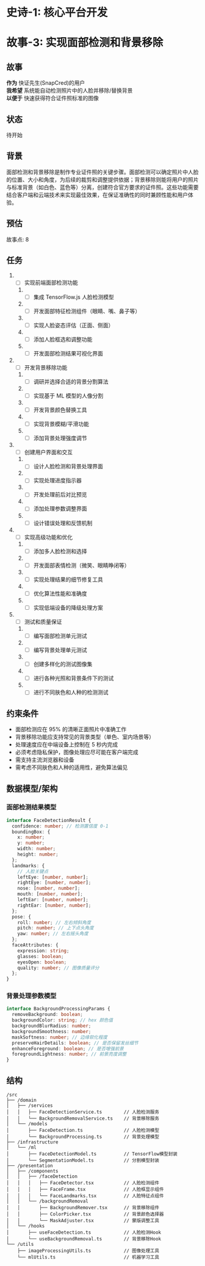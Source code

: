 # 史诗-1: 核心平台开发

# 故事-3: 实现面部检测和背景移除

## 故事

**作为** 快证先生(SnapCred)的用户  
**我希望** 系统能自动检测照片中的人脸并移除/替换背景  
**以便于** 快速获得符合证件照标准的图像

## 状态

待开始

## 背景

面部检测和背景移除是制作专业证件照的关键步骤。面部检测可以确定照片中人脸的位置、大小和角度，为后续的裁剪和调整提供依据；背景移除则能将用户的照片与标准背景（如白色、蓝色等）分离，创建符合官方要求的证件照。这些功能需要结合客户端和云端技术来实现最佳效果，在保证准确性的同时兼顾性能和用户体验。

## 预估

故事点: 8

## 任务

1. - [ ] 实现前端面部检测功能

   1. - [ ] 集成 TensorFlow.js 人脸检测模型
   2. - [ ] 开发面部特征检测组件（眼睛、嘴、鼻子等）
   3. - [ ] 实现人脸姿态评估（正面、侧面）
   4. - [ ] 添加人脸框选和调整功能
   5. - [ ] 开发面部检测结果可视化界面

2. - [ ] 开发背景移除功能

   1. - [ ] 调研并选择合适的背景分割算法
   2. - [ ] 实现基于 ML 模型的人像分割
   3. - [ ] 开发背景颜色替换工具
   4. - [ ] 实现背景模糊/平滑功能
   5. - [ ] 添加背景处理强度调节

3. - [ ] 创建用户界面和交互

   1. - [ ] 设计人脸检测和背景处理界面
   2. - [ ] 实现处理进度指示器
   3. - [ ] 开发处理前后对比预览
   4. - [ ] 添加处理参数调整界面
   5. - [ ] 设计错误处理和反馈机制

4. - [ ] 实现高级功能和优化

   1. - [ ] 添加多人脸检测和选择
   2. - [ ] 开发面部表情检测（微笑、眼睛睁闭等）
   3. - [ ] 实现处理结果的细节修复工具
   4. - [ ] 优化算法性能和准确度
   5. - [ ] 实现低端设备的降级处理方案

5. - [ ] 测试和质量保证

   1. - [ ] 编写面部检测单元测试
   2. - [ ] 编写背景处理单元测试
   3. - [ ] 创建多样化的测试图像集
   4. - [ ] 进行各种光照和背景条件下的测试
   5. - [ ] 进行不同肤色和人种的检测测试

## 约束条件

- 面部检测应在 95% 的清晰正面照片中准确工作
- 背景移除功能应支持常见的背景类型（单色、室内场景等）
- 处理速度应在中端设备上控制在 5 秒内完成
- 必须考虑隐私保护，图像处理应尽可能在客户端完成
- 需支持主流浏览器和设备
- 需考虑不同肤色和人种的适用性，避免算法偏见

## 数据模型/架构

### 面部检测结果模型

```typescript
interface FaceDetectionResult {
  confidence: number; // 检测置信度 0-1
  boundingBox: {
    x: number;
    y: number;
    width: number;
    height: number;
  };
  landmarks: {
    // 人脸关键点
    leftEye: [number, number];
    rightEye: [number, number];
    nose: [number, number];
    mouth: [number, number];
    leftEar: [number, number];
    rightEar: [number, number];
  };
  pose: {
    roll: number; // 左右倾斜角度
    pitch: number; // 上下点头角度
    yaw: number; // 左右摇头角度
  };
  faceAttributes: {
    expression: string;
    glasses: boolean;
    eyesOpen: boolean;
    quality: number; // 图像质量评分
  };
}
```

### 背景处理参数模型

```typescript
interface BackgroundProcessingParams {
  removeBackground: boolean;
  backgroundColor: string; // hex 颜色值
  backgroundBlurRadius: number;
  backgroundSmoothness: number;
  maskSoftness: number; // 边缘软化程度
  preserveHairDetails: boolean; // 是否保留发丝细节
  enhanceForeground: boolean; // 是否增强前景
  foregroundLightness: number; // 前景亮度调整
}
```

## 结构

```
/src
├── /domain
│   ├── /services
│   │   ├── FaceDetectionService.ts        // 人脸检测服务
│   │   └── BackgroundRemovalService.ts    // 背景移除服务
│   └── /models
│       ├── FaceDetection.ts               // 人脸检测模型
│       └── BackgroundProcessing.ts        // 背景处理模型
├── /infrastructure
│   └── /ml
│       ├── FaceDetectionModel.ts          // TensorFlow模型封装
│       └── SegmentationModel.ts           // 分割模型封装
├── /presentation
│   ├── /components
│   │   ├── /faceDetection
│   │   │   ├── FaceDetector.tsx           // 人脸检测组件
│   │   │   ├── FaceFrame.tsx              // 人脸框显示组件
│   │   │   └── FaceLandmarks.tsx          // 人脸特征点组件
│   │   └── /backgroundRemoval
│   │       ├── BackgroundRemover.tsx      // 背景移除组件
│   │       ├── ColorPicker.tsx            // 背景颜色选择器
│   │       └── MaskAdjuster.tsx           // 蒙版调整工具
│   └── /hooks
│       ├── useFaceDetection.ts            // 人脸检测Hook
│       └── useBackgroundRemoval.ts        // 背景移除Hook
└── /utils
    ├── imageProcessingUtils.ts            // 图像处理工具
    └── mlUtils.ts                         // 机器学习工具
```
